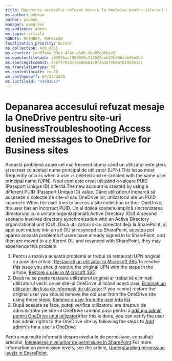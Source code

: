 ```yaml
---
title: Depanarea accesului refuzat mesaje la OneDrive pentru site-uri business
ms.author: pebaum
author: pebaum
manager: pamgreen
ms.audience: Admin
ms.topic: article
ROBOTS: NOINDEX, NOFOLLOW
localization_priority: Normal
ms.collection: Adm_O365
ms.assetid: cebb7a4a-33e1-474e-a5d0-dbd02a80b1e9
ms.openlocfilehash: a83936acf969926c113b28ceb22b006cdb96e2b4
ms.sourcegitcommit: 55eff703a17e500681d8fa6a87eb067019ade3cc
ms.translationtype: MT
ms.contentlocale: ro-RO
ms.lasthandoff: 04/22/2020
ms.locfileid: "43692813"
---
```

# <a name="troubleshooting-access-denied-messages-to-onedrive-for-business-sites"></a><span data-ttu-id="a8995-102">Depanarea accesului refuzat mesaje la OneDrive pentru site-uri business</span><span class="sxs-lookup"><span data-stu-id="a8995-102">Troubleshooting Access denied messages to OneDrive for Business sites</span></span>

<span data-ttu-id="a8995-103">Această problemă apare cel mai frecvent atunci când un utilizator este șters și recreat cu același nume principal de utilizator (UPN).</span><span class="sxs-lookup"><span data-stu-id="a8995-103">This issue most frequently occurs when a user is deleted and re-created with the same user principal name (UPN).</span></span> <span data-ttu-id="a8995-104">Noul cont este creat utilizând o valoare PUID (Passport Unique ID) diferită.</span><span class="sxs-lookup"><span data-stu-id="a8995-104">The new account is created by using a different PUID (Passport Unique ID) value.</span></span> <span data-ttu-id="a8995-105">Când utilizatorul încearcă să acceseze o colecție de site-ul sau OneDrive lor, utilizatorul are un PUID incorecte.</span><span class="sxs-lookup"><span data-stu-id="a8995-105">When the user tries to access a site collection or their OneDrive, the user has an incorrect PUID.</span></span> <span data-ttu-id="a8995-106">Un al doilea scenariu implică sincronizarea directorului cu o unitate organizațională Active Directory (OU).</span><span class="sxs-lookup"><span data-stu-id="a8995-106">A second scenario involves directory synchronization with an Active Directory organizational unit (OU).</span></span> <span data-ttu-id="a8995-107">Dacă utilizatorii s-au conectat deja la SharePoint, și apoi sunt mutate într-un alt OU și resynced cu SharePoint, acestea pot apărea această problemă.</span><span class="sxs-lookup"><span data-stu-id="a8995-107">If users have already signed in to SharePoint, and then are moved to a different OU and resynced with SharePoint, they may experience this problem.</span></span>

1. <span data-ttu-id="a8995-108">Pentru a rezolva această problemă ar trebui să restaurați UPN original cu pașii din articol, [Restaurați un utilizator în Microsoft 365](https://docs.microsoft.com/office365/admin/add-users/restore-user?view=o365-worldwide).</span><span class="sxs-lookup"><span data-stu-id="a8995-108">To resolve this issue you should restore the original UPN with the steps in the article, [Restore a user in Microsoft 365](https://docs.microsoft.com/office365/admin/add-users/restore-user?view=o365-worldwide).</span></span>
2. <span data-ttu-id="a8995-109">Dacă nu se poate restaura utilizatorul original ar trebui să eliminați utilizatorul vechi de pe site-ul OneDrive utilizând acești pași, [Eliminați un utilizator din lista de informații de utilizator]().</span><span class="sxs-lookup"><span data-stu-id="a8995-109">If you cannot restore the original user you should remove the old user from the OneDrive site using these steps, [Remove a user from the user info list]().</span></span> 
3. <span data-ttu-id="a8995-110">După aceasta se face, puteți verifica utilizatorul are drepturi de administrator pe site-ul OneDrive urmând pașii pentru a [adăuga admin pentru OneDrive unui utilizator](https://docs.microsoft.com/sharepoint/manage-user-profiles)</span><span class="sxs-lookup"><span data-stu-id="a8995-110">After this is done, you can verify the user has admin rights to the OneDrive site by following the steps to [Add admin's for a user's OneDrive](https://docs.microsoft.com/sharepoint/manage-user-profiles)</span></span>

<span data-ttu-id="a8995-111">Pentru mai multe informații despre nivelurile de permisiune, consultați articolul, [Înțelegerea nivelurilor de permisiune în SharePoint](https://docs.microsoft.com/sharepoint/understanding-permission-levels).</span><span class="sxs-lookup"><span data-stu-id="a8995-111">For more information on permission levels, see the article, [Understanding permission levels in SharePoint](https://docs.microsoft.com/sharepoint/understanding-permission-levels).</span></span>
